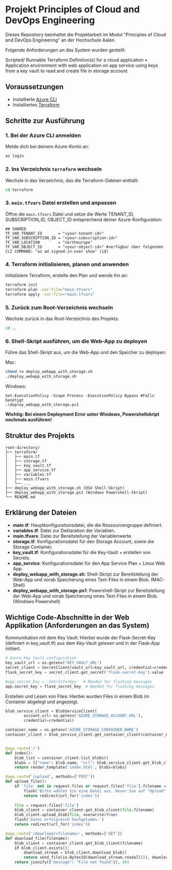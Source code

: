 
# Projekt Principles of Cloud and DevOps Engineering
Dieses Repository beinhaltet die Projektarbeit im Modul "Principles of Cloud and DevOps Engineering" an der Hochschule Aalen.

Folgende Anforderungen an das System wurden gestellt:

Scripted/ Runnable Terraform Definition(s) for a cloud application
• Application environment with web application on app service using keys from a key vault to read
and create file in storage account

## Voraussetzungen

- Installierte [Azure CLI](https://docs.microsoft.com/en-us/cli/azure/install-azure-cli)
- Installiertes [Terraform](https://www.terraform.io/downloads.html)

## Schritte zur Ausführung

### 1. Bei der Azure CLI anmelden

Melde dich bei deinem Azure-Konto an:
```bash
az login
```

### 2. Ins Verzeichnis `terraform` wechseln

Wechsle in das Verzeichnis, das die Terraform-Dateien enthält:
```bash
cd terraform
```

### 3. `main.tfvars` Datei erstellen und anpassen

Öffne die `main.tfvars` Datei und setze die Werte TENANT_ID, SUBSCRIPTION_ID, OBJECT_ID entsprechend deiner Azure-Konfiguration:
```hcl
## SHARED
TF_VAR_TENANT_ID       = "<your-tenant-id>"
TF_VAR_SUBSCRIPTION_ID = "<your-subscription-id>"
TF_VAR_LOCATION        = "northeurope"
TF_VAR_OBJECT_ID       = "<your-object-id>" #verfügbar über folgenden CLI COMMAND: "az ad signed-in-user show" (id)
```

### 4. Terraform initialisieren, planen und anwenden

Initialisiere Terraform, erstelle den Plan und wende ihn an:
```bash
terraform init
terraform plan -var-file="main.tfvars"
terraform apply -var-file="main.tfvars"
```

### 5. Zurück zum Root-Verzeichnis wechseln

Wechsle zurück in das Root-Verzeichnis des Projekts:
```bash
cd ..
```

### 6. Shell-Skript ausführen, um die Web-App zu deployen

Führe das Shell-Skript aus, um die Web-App und den Speicher zu deployen:

Mac:
```bash
chmod +x deploy_webapp_with_storage.sh
./deploy_webapp_with_storage.sh
```

Windows:
```shell
Set-ExecutionPolicy -Scope Process -ExecutionPolicy Bypass #Falls benötigt
.\deploy_webapp_with_storage.ps1
```
**Wichtig: Bei einem Deployment Error unter Windows, Powershellskript nochmals ausführen!**

## Struktur des Projekts

```
root-directory/
├── terraform/
│   ├── main.tf
│   ├── storage.tf
│   ├── key_vault.tf
│   ├── app_service.tf
│   ├── variables.tf
│   ├── main.tfvars
│   └── ...
├── deploy_webapp_with_storage.sh (OSX Shell-Skript)
├── deploy_webapp_with_storage.ps1 (Windows Powershell-Skript)
└── README.md
```

## Erklärung der Dateien

- **main.tf**: Hauptkonfigurationsdatei, die die Ressourcengruppe definiert.
- **variables.tf**: Datei zur Deklaration der Variablen.
- **main.tfvars**: Datei zur Bereitstellung der Variablenwerte.
- **storage.tf**: Konfigurationsdatei für den Storage Account, sowie die Storage Container.
- **key_vault.tf**: Konfigurationsdatei für die Key-Vault + erstellen von Secrets.
- **app_service**: Konfigurationsdatei für den App Service Plan + Linux Web App.
- **deploy_webapp_with_storage.sh**: Shell-Skript zur Bereitstellung der Web-App und vorab Speicherung eines Text-Files in einem Blob. (MAC-Shell)
- **deploy_webapp_with_storage.ps1**: Powershell-Skript zur Bereitstellung der Web-App und vorab Speicherung eines Text-Files in einem Blob. (Windows Powershell)

## Wichtige Code-Abschnitte in der Web Applikation (Anforderungen an das System)

Kommunikation mit dem Key Vault:
Hierbei wurde der Flask-Secret-Key (definiert in key_vault.tf) aus dem Key-Vault gelesen und in der Flask-App initiiert.
```python
# Azure Key Vault configuration
key_vault_url = os.getenv('KEY_VAULT_URL')
secret_client = SecretClient(vault_url=key_vault_url, credential=credential)
flask_secret_key = secret_client.get_secret('flask-secret-key').value

#app.secret_key = 'SehrSaferKey'  # Needed for flashing messages
app.secret_key = flask_secret_key  # Needed for flashing messages
```

Erstellen und Lesen von Files:
Hierbei wurden Files in einem Blob im Container abgelegt und angezeigt.
```python
blob_service_client = BlobServiceClient(
        account_url= os.getenv('AZURE_STORAGE_ACCOUNT_URL'),
        credential=credential)

container_name = os.getenv('AZURE_STORAGE_CONTAINER_NAME')
container_client = blob_service_client.get_container_client(container_name)


@app.route('/')
def index():
    blob_list = container_client.list_blobs()
    blobs = [{"name": blob.name, "url": blob_service_client.get_blob_client(container_name, blob.name).url} for blob in blob_list]
    return render_template('index.html', blobs=blobs)

@app.route('/upload', methods=['POST'])
def upload_file():
    if 'file' not in request.files or request.files['file'].filename == '':
        flash('Bitte wählen Sie eine Datei aus, bevor Sie auf "Upload" klicken.')
        return redirect(url_for('index'))
    
    file = request.files['file']
    blob_client = container_client.get_blob_client(file.filename)
    blob_client.upload_blob(file, overwrite=True)
    flash('Datei erfolgreich hochgeladen.')
    return redirect(url_for('index'))

@app.route('/download/<filename>', methods=['GET'])
def download_file(filename):
    blob_client = container_client.get_blob_client(filename)
    if blob_client.exists():
        download_stream = blob_client.download_blob()
        return send_file(io.BytesIO(download_stream.readall()), download_name=filename, as_attachment=True)
    return jsonify({"message": "File not found"}), 404
```

